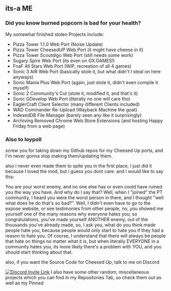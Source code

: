 ## its-a ME
### Did you know burned popcorn is bad for your health?

My somewhat finished stolen Projects include:
- Pizza Tower 1.1.0 Web Port (Noise Update)
- Pizza Tower CheesedUP Web Port (it might have cheese in it)
- Pizza Tower Scoutdigo Web Port (still needs some work)
- Sugary Spire Web Port (its even on GX.GAMES!)
- FnaF All Stars Web Port (WIP, recreation of all 4 games)
- Sonic 3 AIR Web Port (basically stole it, but what didn't I steal on here anyways)
- Sonic Mania Plus Web Port (again, just stole it, didn't even compile it myself)
- Sonic 2 Community's Cut (stole it, modified it, and that's it)
- Sonic GDevelop Web Port (literally no one will care tho)
- EaglerCraft Client Selector (many different Clients included)
- WAD Commander Re-Upload (Wayback Machine the goat)
- IndexedDB File Manager (barely seen any like it surprisingly)
- Archiving Removed Chrome Web Store Extensions (and hosting Happy Friday from a web page)

### Also to loypoll
screw you for taking down my Github repos for my Cheesed Up ports, and I'm never gonna stop making them/updating them.

also i never even made them to spite you in the first place, I just did it because I loved the mod, but i guess you dont care. and I would like to say this: 

You are your worst enemy, and no one else has or even could have ruined you the way you have. And why do I say that? Well, when I "joined" the PT community, I heard you were the worst person in there, and I thought "well what does he do that's so bad?". Well, I didn't even have to go to the expose website, or see testimonies from other people, no, you showed me yourself one of the many reasons why everyone hates you, so congratulations, you've made yourself ANOTHER enemy, out of the thousands you've already made, so, I ask you, what do you think made people hate you, because people would only start to hate you if they had a reason to hate you. Of course, I understand that there will always be people that hate on things no matter what it is, but when literally EVERYONE in a community hates you, its more likely there's a problem with YOU, and you should start thinking about that.

also, if you want the Source Code for Cheesed Up, talk to me on Discord

[![Discord Invite Link](https://theprojects.x10.mx/discord.jpg)](https://discord.gg/3dPTpruHhc)
I also have some other random, miscellaneous projects which you can find in my Repositories Tab, so check them out as well as my Pinned
